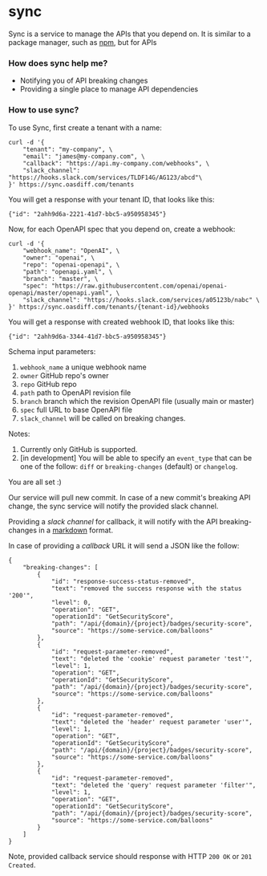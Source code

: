 # sync

Sync is a service to manage the APIs that you depend on. It is similar to a package manager, such as [npm](https://www.npmjs.com/), but for APIs

### How does sync help me?
- Notifying you of API breaking changes
- Providing a single place to manage API dependencies

### How to use sync?
To use Sync, first create a tenant with a name:
```
curl -d '{
    "tenant": "my-company", \
    "email": "james@my-company.com", \
    "callback": "https://api.my-company.com/webhooks", \
    "slack_channel": "https://hooks.slack.com/services/TLDF14G/AG123/abcd"\
}' https://sync.oasdiff.com/tenants
```
You will get a response with your tenant ID, that looks like this:
```
{"id": "2ahh9d6a-2221-41d7-bbc5-a950958345"}
```

Now, for each OpenAPI spec that you depend on, create a webhook:
```
curl -d '{
    "webhook_name": "OpenAI", \
    "owner": "openai", \
    "repo": "openai-openapi", \
    "path": "openapi.yaml", \
    "branch": "master", \
    "spec": "https://raw.githubusercontent.com/openai/openai-openapi/master/openapi.yaml", \
    "slack_channel": "https://hooks.slack.com/services/a05123b/nabc" \
}' https://sync.oasdiff.com/tenants/{tenant-id}/webhooks
```
You will get a response with created webhook ID, that looks like this:
```
{"id": "2ahh9d6a-3344-41d7-bbc5-a950958345"}
```

Schema input parameters:
1. `webhook_name` a unique webhook name
2. `owner` GitHub repo's owner
3. `repo` GitHub repo
4. `path` path to OpenAPI revision file
5. `branch` branch which the revision OpenAPI file (usually main or master)
6. `spec` full URL to base OpenAPI file
7. `slack_channel` will be called on breaking changes.

Notes:
1. Currently only GitHub is supported.
3. [in development] You will be able to specify an `event_type` that can be one of the follow: `diff` or `breaking-changes` (default) or `changelog`.

You are all set :)

Our service will pull new commit. In case of a new commit's breaking API change, the sync service will notify the provided slack channel.

Providing a *slack channel* for callback, it will notify with the API breaking-changes in a [markdown](https://en.wikipedia.org/wiki/Markdown) format. 

In case of providing a *callback* URL it will send a JSON like the follow:
```
{
    "breaking-changes": [
        {
            "id": "response-success-status-removed",
            "text": "removed the success response with the status '200'",
            "level": 0,
            "operation": "GET",
            "operationId": "GetSecurityScore",
            "path": "/api/{domain}/{project}/badges/security-score",
            "source": "https://some-service.com/balloons"
        },
        {
            "id": "request-parameter-removed",
            "text": "deleted the 'cookie' request parameter 'test'",
            "level": 1,
            "operation": "GET",
            "operationId": "GetSecurityScore",
            "path": "/api/{domain}/{project}/badges/security-score",
            "source": "https://some-service.com/balloons"
        },
        {
            "id": "request-parameter-removed",
            "text": "deleted the 'header' request parameter 'user'",
            "level": 1,
            "operation": "GET",
            "operationId": "GetSecurityScore",
            "path": "/api/{domain}/{project}/badges/security-score",
            "source": "https://some-service.com/balloons"
        },
        {
            "id": "request-parameter-removed",
            "text": "deleted the 'query' request parameter 'filter'",
            "level": 1,
            "operation": "GET",
            "operationId": "GetSecurityScore",
            "path": "/api/{domain}/{project}/badges/security-score",
            "source": "https://some-service.com/balloons"
        }
    ]
}
```
Note, provided callback service should response with HTTP `200 OK` or `201 Created`.
